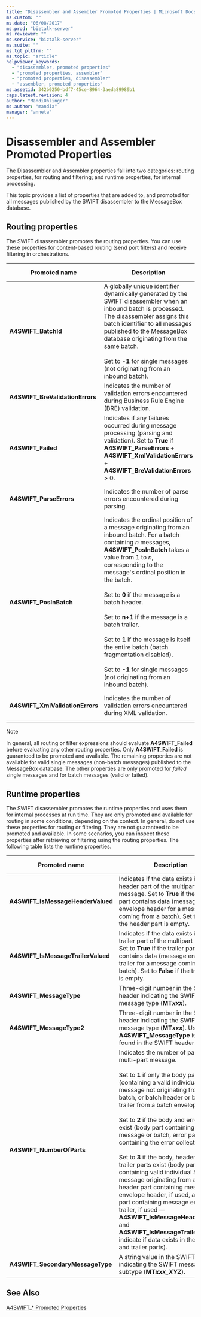 ```yaml
---
title: "Disassembler and Assembler Promoted Properties | Microsoft Docs"
ms.custom: ""
ms.date: "06/08/2017"
ms.prod: "biztalk-server"
ms.reviewer: ""
ms.service: "biztalk-server"
ms.suite: ""
ms.tgt_pltfrm: ""
ms.topic: "article"
helpviewer_keywords: 
  - "disassembler, promoted properties"
  - "promoted properties, assembler"
  - "promoted properties, disassembler"
  - "assembler, promoted properties"
ms.assetid: 342b0250-bdf7-45ce-8964-3aeda89989b1
caps.latest.revision: 4
author: "MandiOhlinger"
ms.author: "mandia"
manager: "anneta"
---
```

# Disassembler and Assembler Promoted Properties
The Disassembler and Assembler properties fall into two categories: routing properties, for routing and filtering; and runtime properties, for internal processing.  
  
This topic provides a list of properties that are added to, and promoted for all messages published by the SWIFT disassembler to the MessageBox database.  
  
## Routing properties

The SWIFT disassembler promotes the routing properties. You can use these properties for content-based routing (send port filters) and receive filtering in orchestrations.  
  
|Promoted name|Description|Data type|Value range|Usage example|  
|-------------------|-----------------|---------------|-----------------|-------------------|  
|**A4SWIFT_BatchId**|A globally unique identifier dynamically generated by the SWIFT disassembler when an inbound batch is processed. The disassembler assigns this batch identifier to all messages published to the MessageBox database originating from the same batch.<br /><br /> Set to **-1** for single messages (not originating from an inbound batch).|String|"-1" or *globally unique identifier (GUID)*|Correlate messages with the same **A4SWIFT_BatchId** value to group them back into the same batch in which they originally arrived.|  
|**A4SWIFT_BreValidationErrors**|Indicates the number of validation errors encountered during Business Rule Engine (BRE) validation.|Numeric|>= 0|Filter for messages that did not fail BRE validation (**A4SWIFT_BREValidationErrors** equals zero).|  
|**A4SWIFT_Failed**|Indicates if any failures occurred during message processing (parsing and validation). Set to **True** if **A4SWIFT_ParseErrors** + **A4SWIFT_XmlValidationErrors** + **A4SWIFT_BreValidationErrors** > 0.|Boolean|True, False|Filter for only valid SWIFT messages (**A4SWIFT_Failed** equals **False**).|  
|**A4SWIFT_ParseErrors**|Indicates the number of parse errors encountered during parsing.|Numeric|>= 0|Filter for messages that did not fail parsing (**A4SWIFT_ParseErrors** equals zero).|  
|**A4SWIFT_PosInBatch**|Indicates the ordinal position of a message originating from an inbound batch. For a batch containing *n* messages, **A4SWIFT_PosInBatch** takes a value from 1 to *n*, corresponding to the message's ordinal position in the batch.<br /><br /> Set to **0** if the message is a batch header.<br /><br /> Set to **n+1** if the message is a batch trailer.<br /><br /> Set to **1** if the message is itself the entire batch (batch fragmentation disabled).<br /><br /> Set to **-1** for single messages (not originating from an inbound batch).|Numeric|>= -1|Sort messages from the same inbound batch into the original order in which they arrived.|  
|**A4SWIFT_XmlValidationErrors**|Indicates the number of validation errors encountered during XML validation.|Numeric|>= 0|Filter for messages that did not fail XML validation (**A4SWIFT_XmlValidationErrors** equals zero).|  
  
> [!NOTE]
>  In general, all routing or filter expressions should evaluate **A4SWIFT_Failed** before evaluating any other routing properties. Only **A4SWIFT_Failed** is guaranteed to be promoted and available. The remaining properties are not available for valid single messages (non-batch messages) published to the MessageBox database. The other properties are only promoted for *failed* single messages and for batch messages (valid or failed).  

## Runtime properties

The SWIFT disassembler promotes the runtime properties and uses them for internal processes at run time. They are only promoted and available for routing in some conditions, depending on the context. In general, do not use these properties for routing or filtering. They are not guaranteed to be promoted and available. In some scenarios, you can inspect these properties after retrieving or filtering using the routing properties. The following table lists the runtime properties.  
  
|Promoted name|Description|Data type|Value range|Usage example|  
|-------------------|-----------------|---------------|-----------------|-------------------|  
|**A4SWIFT_IsMessageHeaderValued**|Indicates if the data exists in the header part of the multipart message. Set to **True** if the header part contains data (message envelope header for a message coming from a batch). Set to **False** if the header part is empty.|Boolean|True, False|Decide whether to inspect the header part of a retrieved message (for example, in a message repair orchestration).|  
|**A4SWIFT_IsMessageTrailerValued**|Indicates if the data exists in the trailer part of the multipart message. Set to **True** if the trailer part contains data (message envelope trailer for a message coming from a batch). Set to **False** if the trailer part is empty.|Boolean|True, False|Decide whether to inspect the trailer part of a retrieved message (for example, in a message repair orchestration).|  
|**A4SWIFT_MessageType**|Three-digit number in the SWIFT header indicating the SWIFT message type (**MT*xxx***).|String|*Three numeric digits*|Dynamically identify the SWIFT message type of a message.|  
|**A4SWIFT_MessageType2**|Three-digit number in the SWIFT header indicating the SWIFT message type (**MT*xxx***). Use only if **A4SWIFT_MessageType** is not found in the SWIFT header.|String|*Three numeric digits*|Dynamically identify the SWIFT message type of a message.|  
|**A4SWIFT_NumberOfParts**|Indicates the number of parts in the multi-part message.<br /><br /> Set to **1** if only the body part exists (containing a valid individual SWIFT message not originating from a batch, or batch header or batch trailer from a batch envelope).<br /><br /> Set to **2** if the body and error parts exist (body part containing the failed message or batch, error part containing the error collection XML).<br /><br /> Set to **3** if the body, header, and trailer parts exist (body part containing valid individual SWIFT message originating from a batch, header part containing message envelope header, if used, and trailer part containing message envelope trailer, if used — **A4SWIFT_IsMessageHeaderValued** and **A4SWIFT_IsMessageTrailerValued** indicate if data exists in the header and trailer parts).|Numeric|1, 2, 3|Filter for messages with a given number of parts (for example, filter for **A4SWIFT_NumberOfParts** equals two for a message repair orchestration receive shape).|  
|**A4SWIFT_SecondaryMessageType**|A string value in the SWIFT header indicating the SWIFT message subtype (**MT*xxx_XYZ***).|String|*Any string*|Dynamically identify the SWIFT message subtype of a message.|  
  
 
## See Also  
[A4SWIFT_* Promoted Properties](../../adapters-and-accelerators/accelerator-swift/a4swift-promoted-properties.md)   